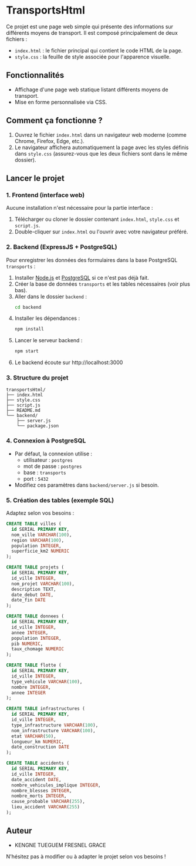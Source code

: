 # TransportsHtml

Ce projet est une page web simple qui présente des informations sur différents moyens de transport. Il est composé principalement de deux fichiers :

- `index.html` : le fichier principal qui contient le code HTML de la page.
- `style.css` : la feuille de style associée pour l'apparence visuelle.

## Fonctionnalités
- Affichage d'une page web statique listant différents moyens de transport.
- Mise en forme personnalisée via CSS.

## Comment ça fonctionne ?
1. Ouvrez le fichier `index.html` dans un navigateur web moderne (comme Chrome, Firefox, Edge, etc.).
2. Le navigateur affichera automatiquement la page avec les styles définis dans `style.css` (assurez-vous que les deux fichiers sont dans le même dossier).

## Lancer le projet

### 1. Frontend (interface web)
Aucune installation n'est nécessaire pour la partie interface :

1. Télécharger ou cloner le dossier contenant `index.html`, `style.css` et `script.js`.
2. Double-cliquer sur `index.html` ou l'ouvrir avec votre navigateur préféré.

### 2. Backend (ExpressJS + PostgreSQL)
Pour enregistrer les données des formulaires dans la base PostgreSQL `transports` :

1. Installer [Node.js](https://nodejs.org/) et [PostgreSQL](https://www.postgresql.org/) si ce n'est pas déjà fait.
2. Créer la base de données `transports` et les tables nécessaires (voir plus bas).
3. Aller dans le dossier `backend` :
   ```bash
   cd backend
   ```
4. Installer les dépendances :
   ```bash
   npm install
   ```
5. Lancer le serveur backend :
   ```bash
   npm start
   ```
6. Le backend écoute sur http://localhost:3000

### 3. Structure du projet
```
transportsHtml/
├── index.html
├── style.css
├── script.js
├── README.md
└── backend/
    ├── server.js
    └── package.json
```

### 4. Connexion à PostgreSQL
- Par défaut, la connexion utilise :
  - utilisateur : `postgres`
  - mot de passe : `postgres`
  - base : `transports`
  - port : `5432`
- Modifiez ces paramètres dans `backend/server.js` si besoin.

### 5. Création des tables (exemple SQL)
Adaptez selon vos besoins :
```sql
CREATE TABLE villes (
  id SERIAL PRIMARY KEY,
  nom_ville VARCHAR(100),
  region VARCHAR(100),
  population INTEGER,
  superficie_km2 NUMERIC
);

CREATE TABLE projets (
  id SERIAL PRIMARY KEY,
  id_ville INTEGER,
  nom_projet VARCHAR(100),
  description TEXT,
  date_debut DATE,
  date_fin DATE
);

CREATE TABLE donnees (
  id SERIAL PRIMARY KEY,
  id_ville INTEGER,
  annee INTEGER,
  population INTEGER,
  pib NUMERIC,
  taux_chomage NUMERIC
);

CREATE TABLE flotte (
  id SERIAL PRIMARY KEY,
  id_ville INTEGER,
  type_vehicule VARCHAR(100),
  nombre INTEGER,
  annee INTEGER
);

CREATE TABLE infrastructures (
  id SERIAL PRIMARY KEY,
  id_ville INTEGER,
  type_infrastructure VARCHAR(100),
  nom_infrastructure VARCHAR(100),
  etat VARCHAR(50),
  longueur_km NUMERIC,
  date_construction DATE
);

CREATE TABLE accidents (
  id SERIAL PRIMARY KEY,
  id_ville INTEGER,
  date_accident DATE,
  nombre_vehicules_implique INTEGER,
  nombre_blesses INTEGER,
  nombre_morts INTEGER,
  cause_probable VARCHAR(255),
  lieu_accident VARCHAR(255)
);
```

## Auteur
- KENGNE TUEGUEM FRESNEL GRACE

N'hésitez pas à modifier ou à adapter le projet selon vos besoins !
